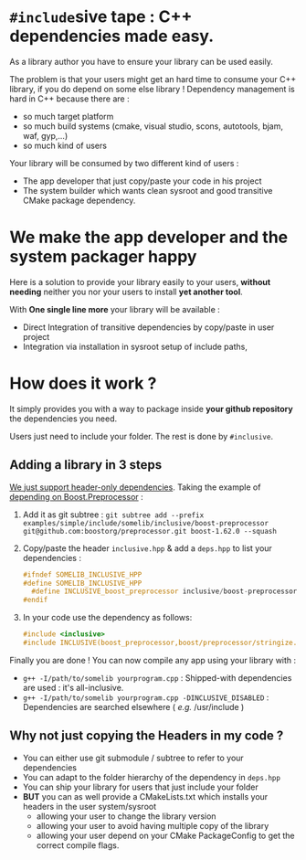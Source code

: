 # `#include`sive tape : C++ dependencies made easy.
As a library author you have to ensure your library can be used easily. 

The problem is that your users might get an hard time to consume your C++ library, if you do depend on some else library ! Dependency management is hard in C++ because there are :
  - so much target platform
  - so much build systems (cmake, visual studio, scons, autotools, bjam, waf, gyp,...)
  - so much kind of users

Your library will be consumed by two different kind of users :
  - The app developer that just copy/paste your code in his project
  - The system builder which wants clean sysroot and good transitive CMake package dependency.

# We make the app developer and the system packager happy 
Here is a solution to provide your library easily to your users, **without needing** neither you nor your users to install **yet another tool**.

With **One single line more** your library will be available :

  - Direct Integration of transitive dependencies by copy/paste in user project
  - Integration via installation in sysroot setup of include paths, 

# How does it work ?
It simply provides you with a way to package inside **your github repository** the dependencies you need. 

Users just need to include your folder. The rest is done by `#inclusive`.

## Adding a library in 3 steps
[We just support header-only dependencies](doc/rationale/WHY_HEADER_ONLY.md). Taking the example of [depending on Boost.Preprocessor](examples/simple) :

  1. Add it as git subtree : `git subtree add --prefix examples/simple/include/somelib/inclusive/boost-preprocessor git@github.com:boostorg/preprocessor.git boost-1.62.0 --squash`
  2. Copy/paste the header `inclusive.hpp` & add a `deps.hpp` to list your dependencies :

      ```cpp
      #ifndef SOMELIB_INCLUSIVE_HPP
      #define SOMELIB_INCLUSIVE_HPP
        #define INCLUSIVE_boost_preprocessor inclusive/boost-preprocessor/include
      #endif
      ```

  3. In your code use the dependency as follows: 

      ```cpp
      #include <inclusive>
      #include INCLUSIVE(boost_preprocessor,boost/preprocessor/stringize.hpp)
      ```

Finally you are done ! You can now compile any app using your library with : 
  * `g++ -I/path/to/somelib yourprogram.cpp` : Shipped-with dependencies are used : it's all-inclusive. 
  * `g++ -I/path/to/somelib yourprogram.cpp -DINCLUSIVE_DISABLED` : Dependencies are searched elsewhere ( *e.g.* /usr/include )

## Why not just copying the Headers in my code ?

  - You can either use git submodule / subtree to refer to your dependencies
  - You can adapt to the folder hierarchy of the dependency in `deps.hpp`
  - You can ship your library for users that just include your folder
  - **BUT** you can as well provide a CMakeLists.txt which installs your headers in the user system/sysroot
    * allowing your user to change the library version
    * allowing your user to avoid having multiple copy of the library
    * allowing your user depend on your CMake PackageConfig to get the correct compile flags.
